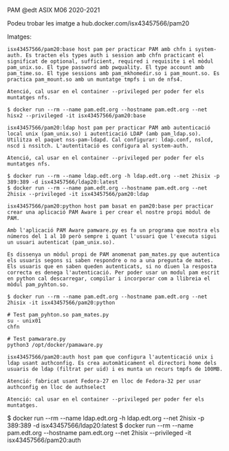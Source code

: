 PAM
@edt ASIX M06 2020-2021

Podeu trobar les imatge a hub.docker.com/isx43457566/pam20

Imatges:

    isx43457566/pam20:base host pam per practicar PAM amb chfn i system-auth. Es tracten els types auth i session amb chfn practicant el significat de optional, sufficient, required i requisite i el mòdul pam_unix.so. El type password amb pwquality. El type account amb pam_time.so. El type sessions amb pam_mkhomedir.so i pam_mount.so. Es practica pam_mount.so amb un muntatge tmpfs i un de nfs4.

    Atenció, cal usar en el container --privileged per poder fer els muntatges nfs.

    $ docker run --rm --name pam.edt.org --hostname pam.edt.org --net hisx2 --privileged -it isx43457566/pam20:base

    isx43457566/pam20:ldap host pam per practicar PAM amb autenticació local unix (pam_unix.so) i autenticació LDAP (amb pam_ldap.so). Utilitza el paquet nss-pam-ldapd. Cal configurar: ldap.conf, nslcd, nscd i nssitch. L'autentitació es configura al system-auth.

    Atenció, cal usar en el container --privileged per poder fer els muntatges nfs.

    $ docker run --rm --name ldap.edt.org -h ldap.edt.org --net 2hisix -p 389:389 -d isx43457566/ldap20:latest
    $ docker run --rm --name pam.edt.org --hostname pam.edt.org --net 2hisix --privileged -it isx43457566/pam20:ldap

    isx43457566/pam20:python host pam basat en pam20:base per practicar crear una aplicació PAM Aware i per crear el nostre propi mòdul de PAM.

    Amb l'aplicació PAM Aware pamware.py es fa un programa que mostra els números del 1 al 10 però sempre i quant l'usuari que l'executa sigui un usuari autenticat (pam_unix.so).

    Es dissenya un mòdul propi de PAM anomenat pam_mates.py que autentica els usuaris segons si saben respondre o no a una pregunta de mates. Els usuaris que en saben queden autenticats, si no diuen la resposta correcta es denega l'autenticació. Per poder usar un modul pam escrit en python cal descarregar, compilar i incorporar com a llibreia el mòdul pam_pyhton.so.

    $ docker run --rm --name pam.edt.org --hostname pam.edt.org --net 2hisix -it isx43457566/pam20:python

    # Test pam_pyhton.so pam_mates.py
    su - unix01
    chfn

    # Test pamwarare.py
    python3 /opt/docker/pamaware.py

    isx43457566/pam20:auth host pam que configura l'autenticació unix i ldap usant authconfig. Es crea automàticament el directori home dels usuaris de ldap (filtrat per uid) i es munta un recurs tmpfs de 100MB.

    Atenció: fabricat usant Fedora-27 en lloc de Fedora-32 per usar authconfig en lloc de authselect

    Atenció: cal usar en el container --privileged per poder fer els muntatges.

$ docker run --rm --name ldap.edt.org -h ldap.edt.org --net 2hisix -p 389:389 -d isx43457566/ldap20:latest
$ docker run --rm --name pam.edt.org --hostname pam.edt.org --net 2hisix --privileged -it isx43457566/pam20:auth


